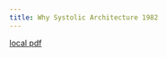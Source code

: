```yaml
---
title: Why Systolic Architecture 1982
---
```


[local pdf](../../../pdfs/why-systolic-architecture-1982.pdf)